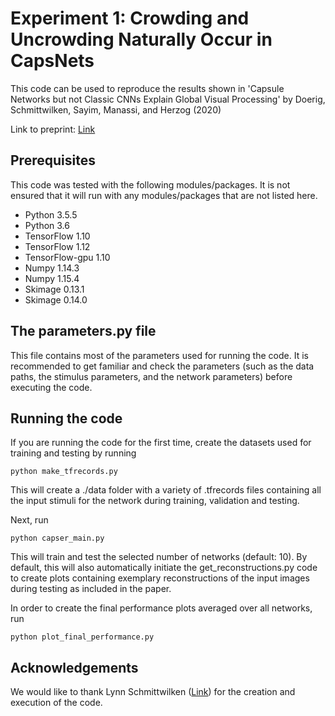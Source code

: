 # Experiment 1: Crowding and Uncrowding Naturally Occur in CapsNets
This code can be used to reproduce the results shown in 'Capsule Networks but not Classic CNNs Explain
Global Visual Processing' by Doerig, Schmittwilken, Sayim, Manassi, and Herzog (2020)

Link to preprint: [Link](https://www.researchgate.net/publication/335472170_Capsule_Networks_as_Recurrent_Models_of_Grouping_and_Segmentation
)

## Prerequisites
This code was tested with the following modules/packages. It is not ensured that it will run with any modules/packages that are not listed here.
* Python 3.5.5
* Python 3.6
* TensorFlow 1.10
* TensorFlow 1.12
* TensorFlow-gpu 1.10
* Numpy 1.14.3
* Numpy 1.15.4
* Skimage 0.13.1
* Skimage 0.14.0

## The parameters.py file
This file contains most of the parameters used for running the code. It is recommended to get familiar and check the parameters (such as the data paths, the stimulus parameters, and the network parameters) before executing the code.

## Running the code
If you are running the code for the first time, create the datasets used for training and testing by running
```
python make_tfrecords.py
```
This will create a ./data folder with a variety of .tfrecords files containing all the input stimuli for the network during training, validation and testing.

Next, run
```
python capser_main.py
```
This will train and test the selected number of networks (default: 10).
By default, this will also automatically initiate the get_reconstructions.py code to create plots containing exemplary reconstructions of the input images during testing as included in the paper.

In order to create the final performance plots averaged over all networks, run
```
python plot_final_performance.py
```

## Acknowledgements
We would like to thank Lynn Schmittwilken ([Link](l.schmittwilken@tu-berlin.de)) for the creation and execution of the code.